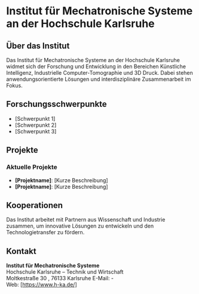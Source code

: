 # Institut für Mechatronische Systeme an der Hochschule Karlsruhe

## Über das Institut
Das Institut für Mechatronische Systeme an der Hochschule Karlsruhe widmet sich der Forschung und Entwicklung in den Bereichen Künstliche Intelligenz, Industrielle Computer-Tomographie und 3D Druck. Dabei stehen anwendungsorientierte Lösungen und interdisziplinäre Zusammenarbeit im Fokus.

## Forschungsschwerpunkte
- [Schwerpunkt 1]
- [Schwerpunkt 2]
- [Schwerpunkt 3]

## Projekte
### Aktuelle Projekte
- **[Projektname]**: [Kurze Beschreibung]
- **[Projektname]**: [Kurze Beschreibung]

## Kooperationen
Das Institut arbeitet mit Partnern aus Wissenschaft und Industrie zusammen, um innovative Lösungen zu entwickeln und den Technologietransfer zu fördern.

## Kontakt
**Institut für Mechatronische Systeme**  
Hochschule Karlsruhe – Technik und Wirtschaft  
Moltkestraße 30 , 76133 Karlsruhe 
E-Mail: -  
Web: [https://www.h-ka.de/]